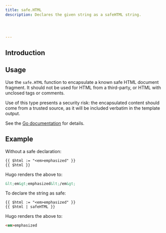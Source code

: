 ```yaml
---
title: safe.HTML
description: Declares the given string as a safeHTML string.




---
```


## Introduction



## Usage

Use the `safe.HTML` function to encapsulate a known safe HTML document fragment. It should not be used for HTML from a third-party, or HTML with unclosed tags or comments.

Use of this type presents a security risk: the encapsulated content should come from a trusted source, as it will be included verbatim in the template output.

See the [Go documentation] for details.

[Go documentation]: https://pkg.go.dev/html/template#HTML

## Example

Without a safe declaration:

```go-html-template
{{ $html := "<em>emphasized" }}
{{ $html }}
```

Hugo renders the above to:

```html
&lt;em&gt;emphasized&lt;/em&gt;
```

To declare the string as safe:

```go-html-template
{{ $html := "<em>emphasized" }}
{{ $html | safeHTML }}
```

Hugo renders the above to:

```html
<em>emphasized
```
